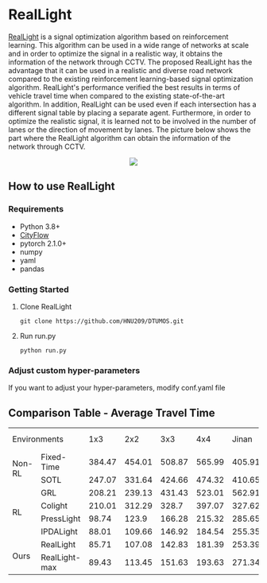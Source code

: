 # RealLight

[RealLight](https://github.com/HNU209/RealLight) is a signal optimization algorithm based on reinforcement learning. This algorithm can be used in a wide range of networks at scale and in order to optimize the signal in a realistic way, it obtains the information of the network through CCTV. The proposed RealLight has the advantage that it can be used in a realistic and diverse road network compared to the existing reinforcement learning-based signal optimization algorithm. RealLight's performance verified the best results in terms of vehicle travel time when compared to the existing state-of-the-art algorithm. In addition, RealLight can be used even if each intersection has a different signal table by placing a separate agent. Furthermore, in order to optimize the realistic signal, it is learned not to be involved in the number of lanes or the direction of movement by lanes. The picture below shows the part where the RealLight algorithm can obtain the information of the network through CCTV.

<p align="center">
  <img src="https://github.com/user-attachments/assets/f06d5228-2fed-45e1-9036-66b8b40106b2">
</p>

## How to use RealLight

### Requirements
- Python 3.8+
- [CityFlow](https://github.com/cityflow-project/CityFlow)
- pytorch 2.1.0+
- numpy
- yaml
- pandas

### Getting Started
1. Clone RealLight
    ```
    git clone https://github.com/HNU209/DTUMOS.git
    ```

2. Run run.py
    ```
    python run.py
    ```

### Adjust custom hyper-parameters
If you want to adjust your hyper-parameters, modify conf.yaml file

## Comparison Table - Average Travel Time
<table align="center">
  <tr>
    <td colspan="2">Environments</td>
    <td>1x3</td>
    <td>2x2</td>
    <td>3x3</td>
    <td>4x4</td>
    <td>Jinan</td>
    <td>Hangzhou</td>
    <td>Newyork</td>
    <td>Daejeon-Daeduck</td>
  </tr>
  <tr>
    <td rowspan="2">Non-RL</td>
    <td>Fixed-Time</td>
    <td>384.47</td>
    <td>454.01</td>
    <td>508.87</td>
    <td>565.99</td>
    <td>405.91</td>
    <td>488.51</td>
    <td>-</td>
    <td>207.45</td>
  </tr>
    <td>SOTL</td>
    <td>247.07</td>
    <td>331.64</td>
    <td>424.66</td>
    <td>474.32</td>
    <td>410.65</td>
    <td>505.53</td>
    <td>-</td>
    <td>-</td>
  </tr>
  <tr>
    <td rowspan="4">RL</td>
    <td>GRL</td>
    <td>208.21</td>
    <td>239.13</td>
    <td>431.43</td>
    <td>523.01</td>
    <td>562.91</td>
    <td>598.17</td>
    <td>-</td>
    <td>-</td>
  </tr>
  <tr>
    <td>Colight</td>
    <td>210.01</td>
    <td>312.29</td>
    <td>328.7</td>
    <td>397.07</td>
    <td>327.62</td>
    <td>337.45</td>
    <td>1459.28</td>
    <td>-</td>
  </tr>
  <tr>
    <td>PressLight</td>
    <td>98.74</td>
    <td>123.9</td>
    <td>166.28</td>
    <td>215.32</td>
    <td>285.65</td>
    <td>341.99</td>
    <td>-</td>
    <td>-</td>
  </tr>
  <tr>
    <td>IPDALight</td>
    <td>88.01</td>
    <td>109.66</td>
    <td>146.92</td>
    <td>184.54</td>
    <td>255.35</td>
    <td>298.99</td>
    <td>-</td>
    <td>-</td>
  </tr>
  <tr background-color="PeachPuff">
    <td rowspan="2">Ours</td>
    <td>RealLight</td>
    <td>85.71</td>
    <td>107.08</td>
    <td>142.83</td>
    <td>181.39</td>
    <td>253.39</td>
    <td>298.19</td>
    <td>887.82</td>
    <td>122.27</td>
  </tr>
    <td>RealLight-max</td>
    <td>89.43</td>
    <td>113.45</td>
    <td>151.63</td>
    <td>193.63</td>
    <td>271.34</td>
    <td>319.57</td>
    <td>931.52</td>
    <td>129.68</td>
</table>